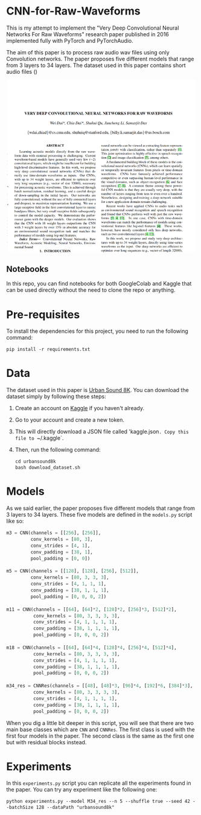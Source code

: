# CNN-for-Raw-Waveforms
This is my attempt to implement the "Very Deep Convolutional Neural Networks For Raw Waveforms" research paper published in 2016 implemented fully with
PyTorch and PyTorchAudio.

The aim of this paper is to process raw audio wav files using only Convolution networks. The paper proposes five different models that range from 3 layers to 34 layers. The dataset used in this paper contains short audio files ()

<div align="Center">
    <a href="./docs/paper.pdf"> <img src="docs/cover.png" width=500> </a>
</div>


## Notebooks

In this repo, you can find notebooks for both GoogleColab and Kaggle that can
be used directly without the need to clone the repo or anything.


# Pre-requisites

To install the dependencies for this project, you need to run the following command:

```
pip install -r requirements.txt
```
# Data

The dataset used in this paper is [Urban Sound 8K](https://www.kaggle.com/chrisfilo/urbansound8k). You can download the dataset simply by following these steps:

1. Create an account on [Kaggle](https://kaggle.com/) if you haven't already.

2. Go to your account and create a new token.

3. This will directly download a JSON file called 'kaggle.json`. Copy this file
to `~/.kaggle`.

4. Then, run the following command:

    ```
    cd urbansound8k
    bash download_dataset.sh 
    ```

# Models

As we said earlier, the paper proposes five different models that range from 3 layers to 34 layers. These five models are defined in the `models.py` script like so:

```python
m3 = CNN(channels = [[256], [256]],
         conv_kernels = [80, 3],
         conv_strides = [4, 1],
         conv_padding = [38, 1],
         pool_padding = [0, 0])

m5 = CNN(channels = [[128], [128], [256], [512]],
         conv_kernels = [80, 3, 3, 3],
         conv_strides = [4, 1, 1, 1],
         conv_padding = [38, 1, 1, 1],
         pool_padding = [0, 0, 0, 2])

m11 = CNN(channels = [[64], [64]*2, [128]*2, [256]*3, [512]*2],
          conv_kernels = [80, 3, 3, 3, 3],
          conv_strides = [4, 1, 1, 1, 1],
          conv_padding = [38, 1, 1, 1, 1],
          pool_padding = [0, 0, 0, 2])

m18 = CNN(channels = [[64], [64]*4, [128]*4, [256]*4, [512]*4],
          conv_kernels = [80, 3, 3, 3, 3],
          conv_strides = [4, 1, 1, 1, 1],
          conv_padding = [38, 1, 1, 1, 1],
          pool_padding = [0, 0, 0, 2])

m34_res = CNNRes(channels = [[48], [48]*3, [96]*4, [192]*6, [384]*3],
          conv_kernels = [80, 3, 3, 3, 3],
          conv_strides = [4, 1, 1, 1, 1],
          conv_padding = [38, 1, 1, 1, 1],
          pool_padding = [0, 0, 0, 2])
```
When you dig a little bit deeper in this script, you will see that there are
two main base classes which are `CNN` and `CNNRes`. The first class is used with
the first four models in the paper. The second class is the same as the first one
but with residual blocks instead.

# Experiments

In this `experiments.py` script you can replicate all the experiments found in
the paper. You can try any experiment like the following one:
```
python experiments.py --model M34_res --n 5 --shuffle true --seed 42 --batchSize 128 --dataPath "urbansound8k"
```
